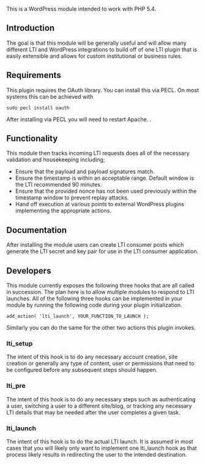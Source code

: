 This is a WordPress module intended to work with PHP 5.4.


## Introduction

The goal is that this module will be generally useful and will allow
many different LTI and WordPress integrations to build off of one LTI
plugin that is easily extensible and allows for custom institutional
or business rules.


## Requirements

This plugin requires the OAuth library. You can install this via PECL.
On most systems this can be achieved with

    sudo pecl install oauth

After installing via PECL you will need to restart Apache.
.

## Functionality

This module then tracks incoming LTI requests does all of the necessary validation and housekeeping including;

- Ensure that the payload and payload signatures match.
- Ensure the timestamp is within an acceptable range. Default window is the LTI recommended 90 minutes.
- Ensure that the provided nonce has not been used previously within the timestamp window to prevent replay attacks.
- Hand off execution at various points to external WordPress plugins implementing the appropriate actions.

## Documentation

After installing the module users can create LTI consumer posts which generate the LTI secret and key pair for use in the LTI consumer application.

## Developers

This module currently exposes the following three hooks that are all called in succession. The plan here is to allow multiple modules to respond to LTI launches. All of the following three hooks can be implemented in your module by running the following code during your plugin initialization.

    add_action( 'lti_launch', YOUR_FUNCTION_TO_LAUNCH );

Similarly you can do the same for the other two actions this plugin invokes.

### lti_setup

The intent of this hook is to do any necessary account creation, site creation or generally any type of content, user or permissions that need to be configured before any subsequent steps should happen.

### lti_pre

The intent of this hook is to do any necessary steps such as authenticating a user, switching a user to a different site/blog, or tracking any necessary LTI details that may be needed after the user completes a given task.

### lti_launch

The intent of this hook is to do the actual LTI launch. It is assumed in most cases that you will likely only want to implement one lti_launch hook as that process likely results in redirecting the user to the intended destination.
